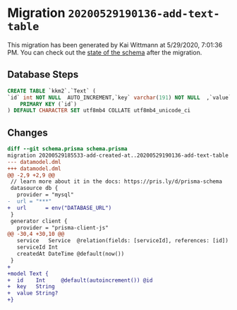 # Migration `20200529190136-add-text-table`

This migration has been generated by Kai Wittmann at 5/29/2020, 7:01:36 PM.
You can check out the [state of the schema](./schema.prisma) after the migration.

## Database Steps

```sql
CREATE TABLE `kkm2`.`Text` (
`id` int NOT NULL  AUTO_INCREMENT,`key` varchar(191) NOT NULL  ,`value` varchar(191)   ,
    PRIMARY KEY (`id`)
) DEFAULT CHARACTER SET utf8mb4 COLLATE utf8mb4_unicode_ci
```

## Changes

```diff
diff --git schema.prisma schema.prisma
migration 20200529185533-add-created-at..20200529190136-add-text-table
--- datamodel.dml
+++ datamodel.dml
@@ -2,9 +2,9 @@
 // learn more about it in the docs: https://pris.ly/d/prisma-schema
 datasource db {
   provider = "mysql"
-  url = "***"
+  url      = env("DATABASE_URL")
 }
 generator client {
   provider = "prisma-client-js"
@@ -30,4 +30,10 @@
   service   Service  @relation(fields: [serviceId], references: [id])
   serviceId Int
   createdAt DateTime @default(now())
 }
+
+model Text {
+  id    Int     @default(autoincrement()) @id
+  key   String
+  value String?
+}
```



